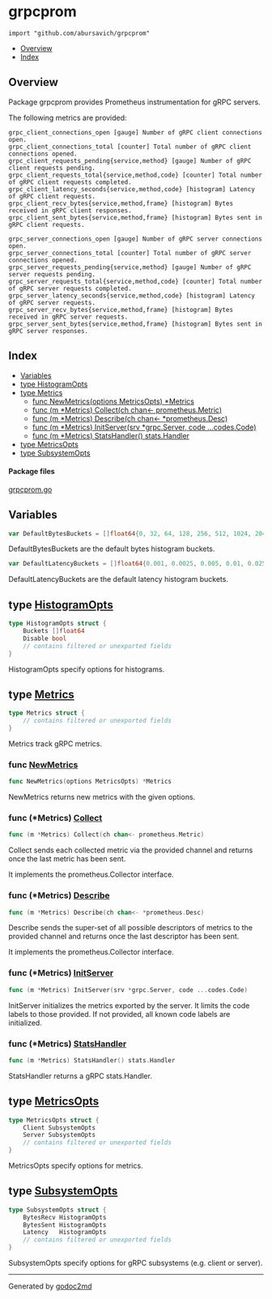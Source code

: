 

# grpcprom
`import "github.com/abursavich/grpcprom"`

* [Overview](#pkg-overview)
* [Index](#pkg-index)

## <a name="pkg-overview">Overview</a>
Package grpcprom provides Prometheus instrumentation for gRPC servers.

The following metrics are provided:

	grpc_client_connections_open [gauge] Number of gRPC client connections open.
	grpc_client_connections_total [counter] Total number of gRPC client connections opened.
	grpc_client_requests_pending{service,method} [gauge] Number of gRPC client requests pending.
	grpc_client_requests_total{service,method,code} [counter] Total number of gRPC client requests completed.
	grpc_client_latency_seconds{service,method,code} [histogram] Latency of gRPC client requests.
	grpc_client_recv_bytes{service,method,frame} [histogram] Bytes received in gRPC client responses.
	grpc_client_sent_bytes{service,method,frame} [histogram] Bytes sent in gRPC client requests.
	
	grpc_server_connections_open [gauge] Number of gRPC server connections open.
	grpc_server_connections_total [counter] Total number of gRPC server connections opened.
	grpc_server_requests_pending{service,method} [gauge] Number of gRPC server requests pending.
	grpc_server_requests_total{service,method,code} [counter] Total number of gRPC server requests completed.
	grpc_server_latency_seconds{service,method,code} [histogram] Latency of gRPC server requests.
	grpc_server_recv_bytes{service,method,frame} [histogram] Bytes received in gRPC server requests.
	grpc_server_sent_bytes{service,method,frame} [histogram] Bytes sent in gRPC server responses.

## <a name="pkg-index">Index</a>
* [Variables](#pkg-variables)
* [type HistogramOpts](#HistogramOpts)
* [type Metrics](#Metrics)
  * [func NewMetrics(options MetricsOpts) *Metrics](#NewMetrics)
  * [func (m *Metrics) Collect(ch chan&lt;- prometheus.Metric)](#Metrics.Collect)
  * [func (m *Metrics) Describe(ch chan&lt;- *prometheus.Desc)](#Metrics.Describe)
  * [func (m *Metrics) InitServer(srv *grpc.Server, code ...codes.Code)](#Metrics.InitServer)
  * [func (m *Metrics) StatsHandler() stats.Handler](#Metrics.StatsHandler)
* [type MetricsOpts](#MetricsOpts)
* [type SubsystemOpts](#SubsystemOpts)

#### <a name="pkg-files">Package files</a>
[grpcprom.go](/grpcprom.go) 

## <a name="pkg-variables">Variables</a>
``` go
var DefaultBytesBuckets = []float64{0, 32, 64, 128, 256, 512, 1024, 2048, 8192, 32768, 131072, 524288}
```
DefaultBytesBuckets are the default bytes histogram buckets.

``` go
var DefaultLatencyBuckets = []float64{0.001, 0.0025, 0.005, 0.01, 0.025, 0.05, 0.1, 0.25, 0.5, 1, 2.5, 5, 10}
```
DefaultLatencyBuckets are the default latency histogram buckets.

## <a name="HistogramOpts">type</a> [HistogramOpts](/grpcprom.go?s=2563:2638#L68)
``` go
type HistogramOpts struct {
    Buckets []float64
    Disable bool
    // contains filtered or unexported fields
}
```
HistogramOpts specify options for histograms.

## <a name="Metrics">type</a> [Metrics](/grpcprom.go?s=2998:3038#L93)
``` go
type Metrics struct {
    // contains filtered or unexported fields
}
```
Metrics track gRPC metrics.

### <a name="NewMetrics">func</a> [NewMetrics](/grpcprom.go?s=3098:3143#L98)
``` go
func NewMetrics(options MetricsOpts) *Metrics
```
NewMetrics returns new metrics with the given options.

### <a name="Metrics.Collect">func</a> (\*Metrics) [Collect](/grpcprom.go?s=3783:3837#L118)
``` go
func (m *Metrics) Collect(ch chan<- prometheus.Metric)
```
Collect sends each collected metric via the provided channel
and returns once the last metric has been sent.

It implements the prometheus.Collector interface.

### <a name="Metrics.Describe">func</a> (\*Metrics) [Describe](/grpcprom.go?s=3490:3544#L109)
``` go
func (m *Metrics) Describe(ch chan<- *prometheus.Desc)
```
Describe sends the super-set of all possible descriptors of metrics
to the provided channel and returns once the last descriptor has been sent.

It implements the prometheus.Collector interface.

### <a name="Metrics.InitServer">func</a> (\*Metrics) [InitServer](/grpcprom.go?s=4072:4138#L126)
``` go
func (m *Metrics) InitServer(srv *grpc.Server, code ...codes.Code)
```
InitServer initializes the metrics exported by the server.
It limits the code labels to those provided. If not provided,
all known code labels are initialized.

### <a name="Metrics.StatsHandler">func</a> (\*Metrics) [StatsHandler](/grpcprom.go?s=5015:5061#L155)
``` go
func (m *Metrics) StatsHandler() stats.Handler
```
StatsHandler returns a gRPC stats.Handler.

## <a name="MetricsOpts">type</a> [MetricsOpts](/grpcprom.go?s=2881:2965#L85)
``` go
type MetricsOpts struct {
    Client SubsystemOpts
    Server SubsystemOpts
    // contains filtered or unexported fields
}
```
MetricsOpts specify options for metrics.

## <a name="SubsystemOpts">type</a> [SubsystemOpts](/grpcprom.go?s=2718:2835#L76)
``` go
type SubsystemOpts struct {
    BytesRecv HistogramOpts
    BytesSent HistogramOpts
    Latency   HistogramOpts
    // contains filtered or unexported fields
}
```
SubsystemOpts specify options for gRPC subsystems (e.g. client or server).

- - -
Generated by [godoc2md](http://godoc.org/github.com/davecheney/godoc2md)

